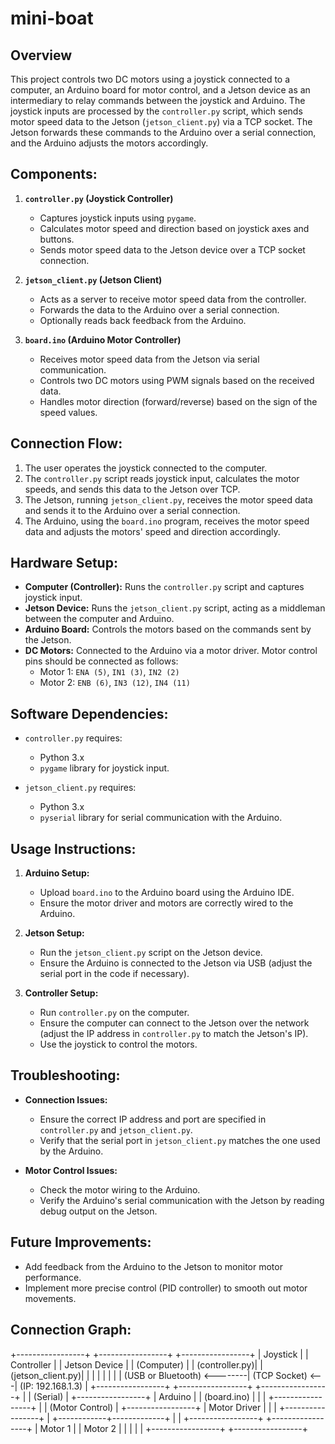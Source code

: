 # mini-boat

## Overview
This project controls two DC motors using a joystick connected to a computer, an Arduino board for motor control, and a Jetson device as an intermediary to relay commands between the joystick and Arduino. The joystick inputs are processed by the `controller.py` script, which sends motor speed data to the Jetson (`jetson_client.py`) via a TCP socket. The Jetson forwards these commands to the Arduino over a serial connection, and the Arduino adjusts the motors accordingly.

## Components:
1. **`controller.py` (Joystick Controller)**
   - Captures joystick inputs using `pygame`.
   - Calculates motor speed and direction based on joystick axes and buttons.
   - Sends motor speed data to the Jetson device over a TCP socket connection.

2. **`jetson_client.py` (Jetson Client)**
   - Acts as a server to receive motor speed data from the controller.
   - Forwards the data to the Arduino over a serial connection.
   - Optionally reads back feedback from the Arduino.

3. **`board.ino` (Arduino Motor Controller)**
   - Receives motor speed data from the Jetson via serial communication.
   - Controls two DC motors using PWM signals based on the received data.
   - Handles motor direction (forward/reverse) based on the sign of the speed values.

## Connection Flow:
1. The user operates the joystick connected to the computer.
2. The `controller.py` script reads joystick input, calculates the motor speeds, and sends this data to the Jetson over TCP.
3. The Jetson, running `jetson_client.py`, receives the motor speed data and sends it to the Arduino over a serial connection.
4. The Arduino, using the `board.ino` program, receives the motor speed data and adjusts the motors' speed and direction accordingly.

## Hardware Setup:
- **Computer (Controller):** Runs the `controller.py` script and captures joystick input.
- **Jetson Device:** Runs the `jetson_client.py` script, acting as a middleman between the computer and Arduino.
- **Arduino Board:** Controls the motors based on the commands sent by the Jetson.
- **DC Motors:** Connected to the Arduino via a motor driver. Motor control pins should be connected as follows:
    - Motor 1: `ENA (5)`, `IN1 (3)`, `IN2 (2)`
    - Motor 2: `ENB (6)`, `IN3 (12)`, `IN4 (11)`

## Software Dependencies:
- `controller.py` requires:
  - Python 3.x
  - `pygame` library for joystick input.
  
- `jetson_client.py` requires:
  - Python 3.x
  - `pyserial` library for serial communication with the Arduino.

## Usage Instructions:

1. **Arduino Setup:**
   - Upload `board.ino` to the Arduino board using the Arduino IDE.
   - Ensure the motor driver and motors are correctly wired to the Arduino.

2. **Jetson Setup:**
   - Run the `jetson_client.py` script on the Jetson device.
   - Ensure the Arduino is connected to the Jetson via USB (adjust the serial port in the code if necessary).

3. **Controller Setup:**
   - Run `controller.py` on the computer.
   - Ensure the computer can connect to the Jetson over the network (adjust the IP address in `controller.py` to match the Jetson's IP).
   - Use the joystick to control the motors.

## Troubleshooting:

- **Connection Issues:**
  - Ensure the correct IP address and port are specified in `controller.py` and `jetson_client.py`.
  - Verify that the serial port in `jetson_client.py` matches the one used by the Arduino.

- **Motor Control Issues:**
  - Check the motor wiring to the Arduino.
  - Verify the Arduino's serial communication with the Jetson by reading debug output on the Jetson.

## Future Improvements:
- Add feedback from the Arduino to the Jetson to monitor motor performance.
- Implement more precise control (PID controller) to smooth out motor movements.


## Connection Graph:

+-----------------+          +-----------------+          +-----------------+
|   Joystick      |          |  Controller     |          |   Jetson Device  |
|  (Computer)     |          |   (controller.py)|          |  (jetson_client.py)|
|                 |          |                 |          |                 |
|  (USB or Bluetooth) <--------| (TCP Socket) <---| (IP: 192.168.1.3)  |
+-----------------+          +-----------------+          +-----------------+
                                                             |
                                                             | (Serial)
                                                             |
                                                     +-----------------+
                                                     |   Arduino       |
                                                     |   (board.ino)   |
                                                     |                 |
                                                     +-----------------+
                                                             |
                                                             | (Motor Control)
                                                             |
                                                     +-----------------+
                                                     |   Motor Driver   |
                                                     |                 |
                                                     +-----------------+
                                                             |
                                                +------------+-------------+
                                                |                          |
                                        +-----------------+        +-----------------+
                                        |    Motor 1      |        |    Motor 2      |
                                        |                 |        |                 |
                                        +-----------------+        +-----------------+


